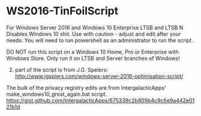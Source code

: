 # WS2016-TinFoilScript
For Windows Server 2016 and Windows 10 Enterprise LTSB and LTSB N
Disables Windows 10 shit. Use with caution - adjust and edit after your needs. 
You will need to run powershell as an administrator to run the script.

DO NOT run this script on a Windows 10 Home, Pro or Enterprise with Windows Store. Only run it on LTSB and Server branches of Windows!  


2. part of the script is from J.G. Speiers: http://www.jgspiers.com/windows-server-2016-optimisation-script/

The bulk of the privacy registry edits are from IntergalacticApps' make_windows10_great_again.bat script. https://gist.github.com/IntergalacticApps/675339c2b805b4c9c6e9a442e0121b1d 


